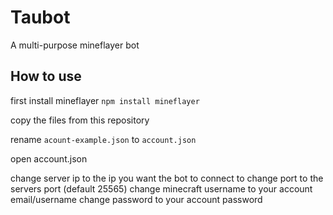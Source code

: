 # Taubot
A multi-purpose mineflayer bot

## How to use
first install mineflayer
`npm install mineflayer`

copy the files from this repository

rename `acount-example.json` to `account.json`

open account.json

change server ip to the ip you want the bot to connect to
change port to the servers port (default 25565)
change minecraft username to your account email/username
change password to your account password


